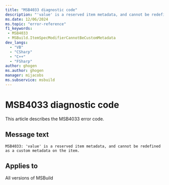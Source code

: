 ```yaml
---
title: "MSB4033 diagnostic code"
description: "'value' is a reserved item metadata, and cannot be redefined as a custom metadata on the item."
ms.date: 12/06/2024
ms.topic: "error-reference"
f1_keywords:
 - MSB4033
 - MSBuild.ItemSpecModifierCannotBeCustomMetadata
dev_langs:
  - "VB"
  - "CSharp"
  - "C++"
  - "FSharp"
author: ghogen
ms.author: ghogen
manager: mijacobs
ms.subservice: msbuild
---
```


# MSB4033 diagnostic code

<!-- :::ErrorDefinitionDescription::: -->
<!-- :::editable-content name="introDescription"::: -->
This article describes the MSB4033 error code.
<!-- :::editable-content-end::: -->

## Message text

`MSB4033: 'value' is a reserved item metadata, and cannot be redefined as a custom metadata on the item.`

<!-- :::editable-content name="postOutputDescription"::: -->
<!--
{StrBegin="MSB4033: "}
-->
<!-- :::editable-content-end::: -->
<!-- :::ErrorDefinitionDescription-end::: -->

## Applies to

All versions of MSBuild
